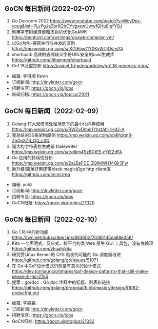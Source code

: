 ## GoCN 每日新闻 (2022-02-07)

1. Go Devroom 2022 https://www.youtube.com/watch?v=WcyDnx-ypug&list=PLvPgJa3brKQbCYvgxewUwwfGHu8iqfYQJ
2. 利用字节码编译器和虚拟机优化GoAWK https://benhoyt.com/writings/goawk-compiler-vm/
3. 以Go为例-探究并行与并发的区别 https://mp.weixin.qq.com/s/lKGtEbwf1Y0KvWDjOshsYA
4. shortuuid: 高效的去除歧义字符URL安全的uuid生成库 https://github.com/lithammer/shortuuid
5. Go1.18泛型掠影 https://osinet.fr/go/en/articles/go1.18-generics-intro/

* 编辑: 李俱顺 Kevin
* 订阅新闻: http://tinyletter.com/gocn
* 招聘专区: https://gocn.vip/jobs
* 新闻归档: https://gocn.vip/topics/21011


## GoCN 每日新闻（2022-02-09）

1. Golang 在大规模流处理场景下的最小化内存使用 https://mp.weixin.qq.com/s/RWDyDmeI1YhstAh-rHd2-A
2. 我总结的30条架构原则 https://mp.weixin.qq.com/s/a6hzgn8-ZqOpXZd_OQ_cXQ
3. 强大的字符表格生成器 tablewriter https://mp.weixin.qq.com/s/tydkm4SzBCtEE-rYtEZdFA
4. Go 应用的持续性分析 https://mp.weixin.qq.com/s/2aLBsFDE_ZQIMWH14Qk3Fw
5. 新升级!简单好用还带black magic的go http client库 https://github.com/imroc/req

* 编辑: yuliz
* 订阅新闻: http://tinyletter.com/gocn
* 招聘专区: https://gocn.vip/jobs
* GoCN归档: https://gocn.vip/topics/21020


## GoCN 每日新闻（2022-02-10）

1. Go 1.18 中的新功能 https://lwn.net/SubscriberLink/883602/7b180145da88e058/
2. Kita 一个声明式、反应式、跨平台的类 Web 原生 GUI 工具包，没有依赖项 https://github.com/zhuah/kita
3. 研究受Linux Kernel 的 CFS 启发的可能的 Go 调度器改进 https://github.com/golang/go/issues/51071
4. 在 Go 中GoF设计模式仍然是有意义的设计模式 https://dev.to/mauriciolinhares/gof-design-patterns-that-still-make-sense-in-go-27k5
5. 提案：go/doc：Go doc 注释中的标题、列表和链接 https://github.com/golang/proposal/blob/master/design/51082-godocfmt.md

- 编辑: 李森森
- 订阅新闻: http://tinyletter.com/gocn
- 招聘专区: https://gocn.vip/jobs
- GoCN归档: https://gocn.vip/topics/21022
